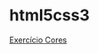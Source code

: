 # html5css3

<a href="https://arnolld-x.github.io/html5css3/exercicios/16/cor01.html">Exercício Cores</a>